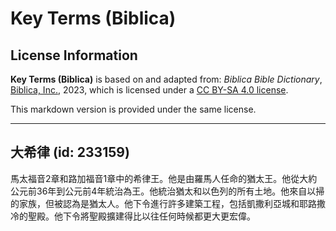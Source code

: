 # Key Terms (Biblica)

## License Information

**Key Terms (Biblica)** is based on and adapted from: _Biblica Bible Dictionary_, [Biblica, Inc.](https://www.biblica.com/), 2023, which is licensed under a [CC BY-SA 4.0 license](https://creativecommons.org/licenses/by-sa/4.0/legalcode.en).

This markdown version is provided under the same license.



--------------------------------

## 大希律 (id: 233159)

馬太福音2章和路加福音1章中的希律王。他是由羅馬人任命的猶太王。他從大約公元前36年到公元前4年統治為王。他統治猶太和以色列的所有土地。他來自以掃的家族，但被認為是猶太人。他下令進行許多建築工程，包括凱撒利亞城和耶路撒冷的聖殿。他下令將聖殿擴建得比以往任何時候都更大更宏偉。


